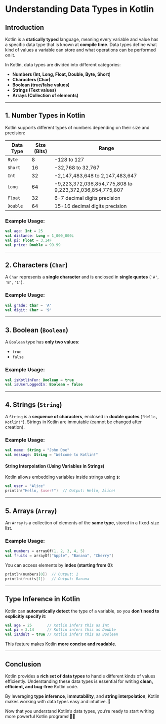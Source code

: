 # Understanding Data Types in Kotlin  

## Introduction  

Kotlin is a **statically typed** language, meaning every variable and value has a specific data type that is known at **compile time**. Data types define what kind of values a variable can store and what operations can be performed on it.  

In Kotlin, data types are divided into different categories:  

- **Numbers (Int, Long, Float, Double, Byte, Short)**  
- **Characters (Char)**  
- **Boolean (true/false values)**  
- **Strings (Text values)**  
- **Arrays (Collection of elements)**  

---

## **1. Number Types in Kotlin**  

Kotlin supports different types of numbers depending on their size and precision:  

| Data Type  | Size (Bits) | Range |
|------------|------------|--------------------------|
| `Byte`     | 8          | -128 to 127 |
| `Short`    | 16         | -32,768 to 32,767 |
| `Int`      | 32         | -2,147,483,648 to 2,147,483,647 |
| `Long`     | 64         | -9,223,372,036,854,775,808 to 9,223,372,036,854,775,807 |
| `Float`    | 32         | 6-7 decimal digits precision |
| `Double`   | 64         | 15-16 decimal digits precision |

### **Example Usage:**  
```kotlin
val age: Int = 25
val distance: Long = 1_000_000L
val pi: Float = 3.14F
val price: Double = 99.99
```

---

## **2. Characters (`Char`)**  

A `Char` represents a **single character** and is enclosed in **single quotes** (`'A'`, `'B'`, `'1'`).  

### **Example Usage:**  
```kotlin
val grade: Char = 'A'
val digit: Char = '9'
```

---

## **3. Boolean (`Boolean`)**  

A `Boolean` type has **only two values**:  
- `true`  
- `false`  

### **Example Usage:**  
```kotlin
val isKotlinFun: Boolean = true
val isUserLoggedIn: Boolean = false
```

---

## **4. Strings (`String`)**  

A `String` is a **sequence of characters**, enclosed in **double quotes** (`"Hello, Kotlin!"`). Strings in Kotlin are immutable (cannot be changed after creation).  

### **Example Usage:**  
```kotlin
val name: String = "John Doe"
val message: String = "Welcome to Kotlin!"
```

#### **String Interpolation (Using Variables in Strings)**
Kotlin allows embedding variables inside strings using **`$`**:
```kotlin
val user = "Alice"
println("Hello, $user!")  // Output: Hello, Alice!
```

---

## **5. Arrays (`Array`)**  

An `Array` is a collection of elements of the **same type**, stored in a fixed-size list.  

### **Example Usage:**  
```kotlin
val numbers = arrayOf(1, 2, 3, 4, 5)
val fruits = arrayOf("Apple", "Banana", "Cherry")
```

You can access elements by **index (starting from 0)**:  
```kotlin
println(numbers[0])  // Output: 1
println(fruits[1])   // Output: Banana
```

---

## **Type Inference in Kotlin**  

Kotlin can **automatically detect** the type of a variable, so you **don’t need to explicitly specify it**:
```kotlin
val age = 25       // Kotlin infers this as Int
val pi = 3.14      // Kotlin infers this as Double
val isAdult = true // Kotlin infers this as Boolean
```
This feature makes Kotlin **more concise and readable**.

---

## **Conclusion**  

Kotlin provides a **rich set of data types** to handle different kinds of values efficiently. Understanding these data types is essential for writing **clean, efficient, and bug-free** Kotlin code.  

By leveraging **type inference**, **immutability**, and **string interpolation**, Kotlin makes working with data types easy and intuitive. 🚀  

Now that you understand Kotlin’s data types, you’re ready to start writing more powerful Kotlin programs!🚀😊  
